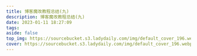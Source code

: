 ```yaml
---
title: 博客魔改教程总结(九)
description: 博客魔改教程总结(九)
date: 2023-01-11 18:27:09
tags:
aside: false
top_img: https://sourcebucket.s3.ladydaily.com/img/default_cover_196.webp
cover: https://sourcebucket.s3.ladydaily.com/img/default_cover_196.webp
---
```


